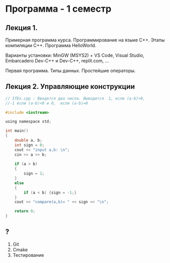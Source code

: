 # Программа  - 1 семестр

## Лекция 1. 

Примерная программа курса. Программирование на языке C++. Этапы компиляции C++. 
Программа HelloWorld.  

Варианты установки: MinGW (MSYS2) + VS Code, Visual Studio, Embarcadero Dev-C++ и Dev-C++, replit.com, ...

Первая программа. Типы данных. Простейшие операторы. 


## Лекция 2.  Управляющие конструкции 
 
```C
// IfEx.cpp : Вводятся два числа. Выводится  1, если (a-b)>0, 
//-1 если (a-b)<0 и 0,  если (a-b)=0 

#include <iostream>

using namespace std;

int main()
{
	double a, b;
	int sign = 0;
	cout << "input a,b: \n";
	cin >> a >> b;
	
	if (a > b)
	{
		sign = 1;
	}
	else 
	{
		if (a < b) {sign = -1;}
	}
	cout << "compare(a,b)= " << sign << "\n";

	return 0;
}
```

## ? 
1. Git
2. Cmake
3. Тестирование 


